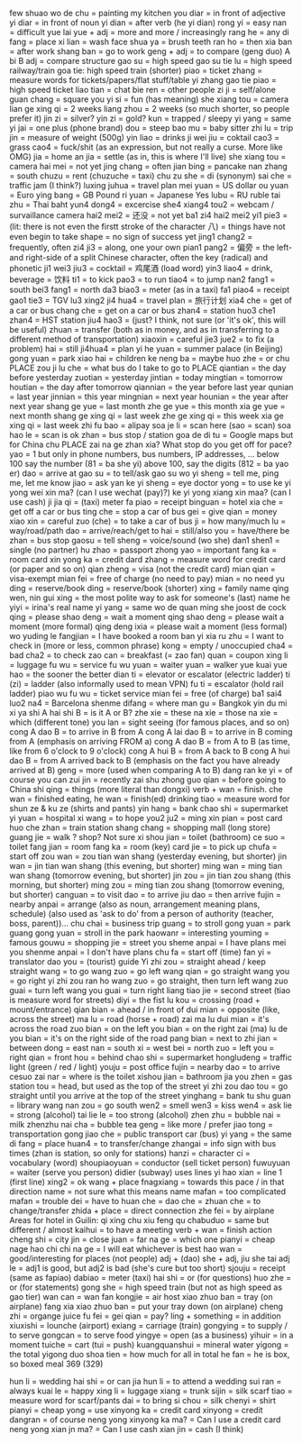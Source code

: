 few shuao wo de chu = painting my kitchen
you diar = in front of adjective
yi diar = in front of noun 
yi dian = after verb (he yi dian)
rong yi = easy
nan = difficult
yue lai yue + adj = more and more / increasingly
rang he = any
di fang = place
xi lian = wash face
shua ya = brush teeth
ran ho = then
xia ban = after work
shang ban = go to work
geng + adj = to compare (geng duo)
A bi B adj = compare structure
gao su = high speed
gao su tie lu = high speed railway/train 
goa tie: high speed train (shorter)
piao = ticket
zhang = measure words for tickets/papers/flat stuff/table
yi zhang gao tie piao = high speed ticket
liao tian = chat
bie ren = other people
zi ji = self/alone
guan chang = square
you yi si = fun (has meaning)
she xiang tou = camera
lian ge xing qi = 2 weeks
liang zhou = 2 weeks (so much shorter, so people prefer it)
jin zi = silver?
yin zi = gold?
kun = trapped / sleepy
yi yang = same
yi jai = one plus (phone brand)
dou = steep
bao mu = baby sitter
zhi lu = trip
jin = measure of weight (500g)
yin liao = drinks
ji wei jiu = coktail
cao3 = grass
cao4 = fuck/shit (as an expression, but not really a curse. More like OMG)
jia = home
an jia = settle (as in, this is where I'll live)
she xiang tou = camera
hai mei = not yet
jing chang = often
jian bing = pancake
nan zhang = south
chuzu = rent (chuzuche = taxi)
chu zu she = di (synonym)
sai che = traffic jam (I think?) 
luxing juhua = travel plan
mei yuan = US dollar
ou yuan = Euro
ying bang = GB Pound
ri yuan = Japanese Yes
lubu = RU ruble
tai zhu = Thai baht
yun4 dong4 = excercise
she4 xiang4 tou2 = webcam / survaillance camera
hai2 mei2 = 还没 = not yet
ba1 zi4 hai2 mei2 yi1 pie3 = (lit: there is not even the firstt stroke of the character 八) = things have not even begin to take shape = no sign of success yet
jing1 chang2 = frequently, often
zi4 ji3 = along, one your own
pian1 pang2 = 偏旁 = the left- and right-side of a split Chinese character, often the key (radical) and phonetic
ji1 wei3 jiu3 = cocktail = 鸡尾酒  (load word)
yin3 liao4 = drink, beverage = 饮料 
ti1 = to kick
pao3 = to run
tiao4 = to jump
nan2 fang1 = south
bei3 fang1 = north
da3 biao3 = meter (as in a taxi)
fa1 piao4 = receipt
gao1 tie3 = TGV
lu3 xing2 ji4 hua4 = travel plan = 旅行计划
xia4 che = get of a car or bus
chang che = get on a car or bus
zhan4 = station
huo3 che1 zhan4 = HST station
jiu4 hao3 = (just? I think, not sure (or 'it's ok', this will be useful)
zhuan = transfer (both as in money, and as in transferring to a different method of transportation)
xiaoxin = careful
jie3 jue2 = to fix (a problem)
hai = still
ji4hua4 = plan
yi he yuan = summer palace (in Beijing)
gong yuan = park
xiao hai = children
ke neng ba = maybe
huo zhe = or
chu PLACE zou ji lu che = what bus do I take to go to PLACE
qiantian = the day before yesterday
zuotian = yesterday
jintian = today
mingtian = tomorrow
houtian = the day after tomorrow
qiannian = the year before last year
qunian = last year
jinnian = this year
mingnian = next year
hounian = the year after next year
shang ge yue = last month
zhe ge yue = this month
xia ge yue = next month
shang ge xing qi = last week
zhe ge xing qi = this week
xia ge xing qi = last week
zhi fu bao = alipay
soa je li = scan here (sao = scan)
soa hao le = scan is ok
zhan = bus stop / station
goa de di tu = Google maps but for China
chu PLACE zai na ge zhan xia? What stop do you get off for pace?
yao = 1 but only in phone numbers, bus numbers, IP addresses, ...
below 100 say the number (81 = ba she yi) 
above 100, say the digits (812 = ba yao er)
dao = arrive at
gao su = to tell/ask
gao su wo yi sheng = tell me, ping me, let me know
jiao = ask
yan ke yi sheng = eye doctor
yong = to use
ke yi yong wei xin ma? (can I use wechat (pay)?)
ke yi yong xiang xin maa? (can I use cash)
ji jia qi = (taxi) meter
fa piao = receipt
binguan = hotel
xia che = get off a car or bus
ting che = stop a car of bus
gei = give
qian = money
xiao xin = careful
zuo (che) = to take a car of bus
ji = how many/much
lu = way/road/path
dao = arrive/reach/get to
hai = still/also
you = have/there be
zhan = bus stop
gaosu = tell
sheng = voice/sound
(wo she) dan1 shen1 = single (no partner)
hu zhao = passport
zhong yao = important
fang ka = room card
xin yong ka = credit dard
zhang = measure word for credit card (or paper and so on)
qian zheng = visa (not the credit card)
mian qian = visa-exempt
mian fei = free of charge (no need to pay)
mian = no need
yu ding = reserve/book
ding = reserve/book (shorter)
xing = family name
qing wen, nin gui xing = the most polite way to ask for someone's (last) name
he yiyi = irina's real name
yi yang = same
wo de quan ming she joost de cock
qing = please
shao deng = wait a moment
qing shao deng = please wait a moment (more formal)
qing deng ixia = please wait a moment (less formal)
wo yuding le fangjian = I have booked a room
ban yi xia ru zhu = I want to check in (more or less, common phrase)
kong = empty / unoccupied
cha4 = bad
cha2 = to check
zao can = breakfast (= zao fan)
quan = coupon
xing li = luggage
fu wu = service
fu wu yuan = waiter
yuan = walker
yue kuai yue hao = the sooner the better
dian ti = elevator or escalator (electric ladder)
ti (zi) = ladder (also informally used to mean VPN)
fu ti = escalator (hold rail ladder)
piao wu fu wu = ticket service
mian fei = free (of charge)
ba1 sai4 luo2 na4 = Barcelona
shenme difang = where
man gu = Bangkok
yin du mi xi ya
shi A hai shi B = is it A or B?
zhe xie = these
na xie = those
na xie = which (different tone)
you lan = sight seeing (for famous places, and so on)
cong A dao B = to arrive in B from A
cong A lai dao B = to arrive in B coming from A (emphasis on arriving FROM a)
cong A dao B = from A to B (as time, like from 6 o'clock to 9 o'clock)
cong A hui B = from A back to B
cong A hui dao B = from A arrived back to B (emphasis on the fact you have already arrived at B)
geng = more (used when comparing A to B)
dang ran ke yi = of course you can
zui jin = recently
zai shu zhong guo qian = before going to China
shi qing = things (more literal than dongxi)
verb + wan = finish. che wan = finished eating, he wan = finish(ed) drinking
tiao = measure word for shun ze & ku ze (shirts and pants)
yin hang = bank
chao shi = supermarket
yi yuan = hospital
xi wang = to hope
you2 ju2 = 
ming xin pian = post card
huo che zhan = train station
shang chang = shopping mall (long store)
guang jie = walk ? shop? Not sure
xi shou jian = toilet (bathroom)
ce suo = toilet 
fang jian = room
fang ka = room (key) card
jie = to pick up
chufa = start off
zou wan = zou tian wan shang (yesterday evening, but shorter)
jin wan = jin tian wan shang (this evening, but shorter)
ming wan = ming tian wan shang (tomorrow evening, but shorter)
jin zou = jin tian zou shang (this morning, but shorter)
ming zou = ming tian zou shang (tomorrow evening, but shorter)
canguan = to visit
dao = to arrive
jiu dao = then arrive
fujin = nearby
anpai = arrange (also as noun, arrangement meaning plans, schedule) (also used as 'ask to do' from a person of authority (teacher, boss, parent))...
chu chai = business trip
guang = to stroll
gong yuan = park
guang gong yuan = stroll in the park
haowanr = interesting
youming = famous
gouwu = shopping
jie = street
you sheme anpai = I have plans
mei you shenme anpai = I don't have plans
chu fa = start off (time)
fan yi = translator
dao you = (tourist) guide
Yi zhi zou = straight ahead / keep straight
wang = to go
wang zuo = go left
wang qian = go straight
wang you = go right
yi zhi zou ran ho wang zuo = go straight, then turn left
wang zuo guai = turn left
wang you guai = turn right
liang tiao jie = second street (tiao is measure word for streets)
diyi = the fist
lu kou = crossing (road + mount/entrance)
qian bian = ahead / in front of
dui mian = opposite (like, across the street)
ma lu = road (horse + road)
zai ma lu dui mian = it's across the road
zuo bian = on the left
you bian = on the right
zai (ma) lu de you bian = it's on the right side of the road
pang bian = next to
zhi jian = between
dong = east 
nan = south
xi = west
bei = north
zuo = left
you = right
qian = front
hou = behind
chao shi = supermarket
hongludeng = traffic light (green / red / light)
youju = post office
fujin = nearby
dao = to arrive
cesuo zai nar = where is the toilet
xishou jian = bathroom
jia you zhen = gas station
tou = head, but used as the top of the street
yi zhi zou dao tou = go straight until you arrive at the top of the street
yinghang = bank
tu shu guan = library
wang nan zou = go south
wen2 = smell
wen3 = kiss
wen4 = ask
lie = strong (alcohol)
tai lie le = too strong (alcohol)
zhen zhu = bubble
nai = milk
zhenzhu nai cha = bubble tea
geng = like more / prefer
jiao tong = transportation
gong jiao che = public transport car (bus)
yi yang = the same
di fang = place
huan4 = to transfer/change
zhangai = info sign with bus times (zhan is station, so only for stations)
hanzi = character
ci = vocabulary (word)
shoupiaoyuan = conductor (sell ticket person)
fuwuyuan = waiter (serve you person)
didier (subway) uses lines
yi hao xian = line 1 (first line)
xing2 = ok
wang + place fnagxiang = towards this pace / in that direction
name = not sure what this means
name mafan = too complicated
mafan = trouble
dei = have to
huan che = dao che = zhuan che = to change/transfer
zhida + place = direct connection
zhe fei = by airplane
Areas for hotel in Guilin:
qi xing chu
xiu feng qu
chabuduo = same but different / almost
kaihui = to have a meeting
verb + wan = finish action
cheng shi = city
jin = close
juan = far
na ge = which one
pianyi = cheap
nage hao chi chi na ge = I will eat whichever is best
hao wan = good/interesting for places (not people)
adj + (dao) she + adj, jiu she tai adj le = adj1 is good, but adj2 is bad (she's cure but too short)
sjouju = receipt (same as fapiao)
dabiao = meter (taxi)
hai shi = or (for questions)
huo zhe = or (for statements)
gong she = high speed train (but not as high speed as gao tier)
wan can = wan fan
kongjie = air host
xiao zhuo ban = tray (on airplane)
fang xia xiao zhuo ban = put your tray down (on airplane)
cheng zhi = organge juice
fu fei = gei qian = pay?
ling + something = in addition 
xiuxishi = lounche (airport)
exiang = carriage (train)
gongying = to supply / to serve
gongcan = to serve food
yingye = open (as a business)
yihuir = in a moment
tuiche = cart (tui = push)
kuangquanshui = mineral water
yigong = the total
yigong duo shoa tien = how much for all in total
he fan = he is box, so boxed meal
369 (329)

hun li = wedding
hai shi = or
can jia hun li = to attend a wedding
sui ran = always
kuai le = happy
xing li = luggage
xiang = trunk
sijin = silk scarf
tiao = measure word for scarf/pants
dai = to bring
si chou = silk
chenyi = shirt
pianyi = cheap
yong = use
xinyong ka = credit card
xinyong = credit
dangran = of course
neng yong xinyong ka ma? = Can I use a credit card
neng yong xian jn ma? = Can I use cash
xian jin = cash (I think)





